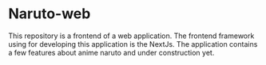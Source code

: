 # Naruto-web

This repository is a frontend of a web application. The frontend framework using for developing this application is the NextJs. 
The application contains a few features about anime naruto and under construction yet.
